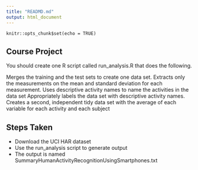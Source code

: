 ```yaml
---
title: "READMD.md"
output: html_document
---
```


```{r setup, include=FALSE}
knitr::opts_chunk$set(echo = TRUE)
```

## Course Project

You should create one R script called run_analysis.R that does the following.

Merges the training and the test sets to create one data set. Extracts only the measurements on the mean and standard deviation for each measurement. Uses descriptive activity names to name the activities in the data set Appropriately labels the data set with descriptive activity names. Creates a second, independent tidy data set with the average of each variable for each activity and each subject


## Steps Taken
- Download the UCI HAR dataset
- Use the run_analysis script to generate output
- The output is named SummaryHumanActivityRecognitionUsingSmartphones.txt

